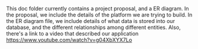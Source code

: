 This doc folder currently contains a project proposal, and a ER diagram. In the proposal, we include the details of the platform we are trying to build. In the ER diagram file, we include details of what data is stored into our database, and the different relationships among different entities. 
Also, there's a link to a video that described our application https://www.youtube.com/watch?v=g04XbXYX7Lo
